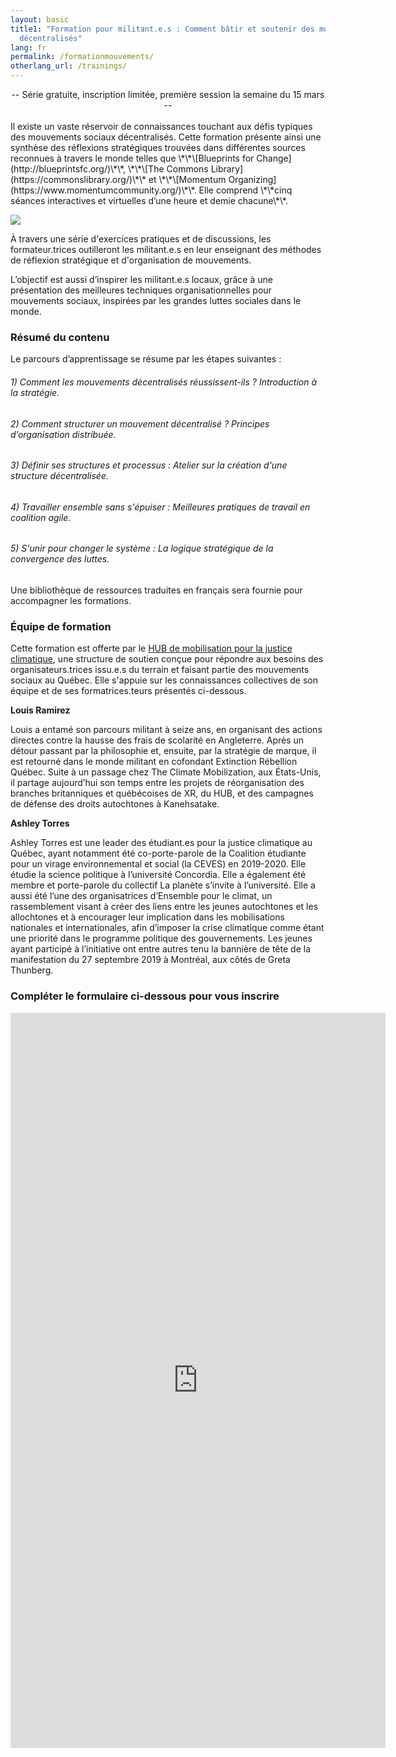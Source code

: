 ```yaml
---
layout: basic
title1: "Formation pour militant.e.s : Comment bâtir et soutenir des mouvements
  décentralisés"
lang: fr
permalink: /formationmouvements/
otherlang_url: /trainings/
---
```

<div align="center">
-- Série gratuite, inscription limitée, première session la semaine du 15 mars --
</div>
<br/>
Il existe un vaste réservoir de connaissances touchant aux défis typiques des mouvements sociaux décentralisés. Cette formation présente ainsi une synthèse des réflexions stratégiques trouvées dans différentes sources reconnues à travers le monde telles que \*\*\[Blueprints for Change](http://blueprintsfc.org/)\*\*, \*\*\[The Commons Library](https://commonslibrary.org/)\*\* et \*\*\[Momentum Organizing](https://www.momentumcommunity.org/)\*\*. Elle comprend \*\*cinq séances interactives et virtuelles d’une heure et demie chacune\*\*. 

![](/media/screen-shot-2021-02-18-at-1.53.33-pm.png)

À travers une série d'exercices pratiques et de discussions, les formateur.trices outilleront les militant.e.s en leur enseignant des méthodes de réflexion stratégique et d'organisation de mouvements. 

L’objectif est aussi d’inspirer les militant.e.s locaux, grâce à une présentation des meilleures techniques organisationnelles pour mouvements sociaux, inspirées par les grandes luttes sociales dans le monde. 

### **Résumé du contenu**

Le parcours d’apprentissage se résume par les étapes suivantes : 

###### 1) Comment les mouvements décentralisés réussissent-ils ? Introduction à la stratégie. 

###### 2) Comment structurer un mouvement décentralisé ? Principes d’organisation distribuée. 

###### 3) Définir ses structures et processus : Atelier sur la création d'une structure décentralisée. 

###### 4) Travailler ensemble sans s'épuiser : Meilleures pratiques de travail en coalition agile.  

###### 5) S'unir pour changer le système : La logique stratégique de la convergence des luttes. 

Une bibliothèque de ressources traduites en français sera fournie pour accompagner les formations.

### **Équipe de formation** 

Cette formation est offerte par le [HUB de mobilisation pour la justice climatique](https://www.lehub.ca/), une structure de soutien conçue pour répondre aux besoins des organisateurs.trices issu.e.s du terrain et faisant partie des mouvements sociaux au Québec. Elle s'appuie sur les connaissances collectives de son équipe et de ses formatrices.teurs présentés ci-dessous.

**Louis Ramirez**

Louis a entamé son parcours militant à seize ans, en organisant des actions directes contre la hausse des frais de scolarité en Angleterre. Après un détour passant par la philosophie et, ensuite, par la stratégie de marque, il est retourné dans le monde militant en cofondant Extinction Rébellion Québec. Suite à un passage chez The Climate Mobilization, aux États-Unis, il partage aujourd’hui son temps entre les projets de réorganisation des branches britanniques et québécoises de XR, du HUB, et des campagnes de défense des droits autochtones à Kanehsatake.

**Ashley Torres**

Ashley Torres est une leader des étudiant.es pour la justice climatique au Québec, ayant notamment été co-porte-parole de la Coalition étudiante pour un virage environnemental et social (la CEVES) en 2019-2020. Elle étudie la science politique à l’université Concordia. Elle a également été membre et porte-parole du collectif La planète s’invite à l’université. Elle a aussi été l’une des organisatrices d’Ensemble pour le climat, un rassemblement visant à créer des liens entre les jeunes autochtones et les allochtones et à encourager leur implication dans les mobilisations nationales et internationales, afin d’imposer la crise climatique comme étant une priorité dans le programme politique des gouvernements. Les jeunes ayant participé à l’initiative ont entre autres tenu la bannière de tête de la manifestation du 27 septembre 2019 à Montréal, aux côtés de Greta Thunberg.

### **Compléter le formulaire ci-dessous pour vous inscrire**

<iframe src="https://docs.google.com/forms/d/e/1FAIpQLSdJwzbJqIK1pItSl9o7sIl3mPo6GbpDYLWwrnwkXVQ7VfAWaQ/viewform?embedded=true" width="600" height="1176" frameborder="0" marginheight="0" marginwidth="0">Loading…</iframe>